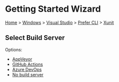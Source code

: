 <!--
GENERATED FILE - DO NOT EDIT
This file was generated by [MarkdownSnippets](https://github.com/SimonCropp/MarkdownSnippets).
Source File: /docs/mdsource/wiz/Windows_VisualStudio_Cli_Xunit.source.md
To change this file edit the source file and then run MarkdownSnippets.
-->

# Getting Started Wizard

[Home](/docs/wiz/readme.md) > [Windows](Windows.md) > [Visual Studio](Windows_VisualStudio.md) > [Prefer CLI](Windows_VisualStudio_Cli.md) > [Xunit](Windows_VisualStudio_Cli_Xunit.md)

## Select Build Server

Options:
 * [AppVeyor](Windows_VisualStudio_Cli_Xunit_AppVeyor.md)
 * [GitHub Actions](Windows_VisualStudio_Cli_Xunit_GitHubActions.md)
 * [Azure DevOps](Windows_VisualStudio_Cli_Xunit_AzureDevOps.md)
 * [No build server](Windows_VisualStudio_Cli_Xunit_None.md)
